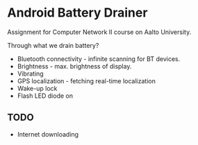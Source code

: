 # Android Battery Drainer

Assignment for Computer Network II course on Aalto University.

Through what we drain battery?
  * Bluetooth connectivity - infinite scanning for BT devices.
  * Brightness - max. brightness of display.
  * Vibrating
  * GPS localization - fetching real-time localization
  * Wake-up lock
  * Flash LED diode on
  
## TODO

  * Internet downloading

